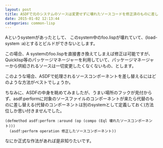 ```yaml
---
layout: post
title: ASDFで元のシステムのソースは変更せずに壊れたソースコードを修正済のものに差し替えたい
date: 2015-01-02 12:13:44
categories: common-lisp
---
```

<!-- {% raw %} -->
<p>Aというsystemがあったとして、
このsystem中のfoo.lispが壊れていて、(load-system :a)とするとビルドができないとします。</p>

<p>この場合、A systemのfoo.lispを直接書き換えてしまえば修正は可能ですが、
Quicklisp等のパッケージマネージャーを利用していて、パッケージマネージャーから供給されるソースは一切変更したくなくないもの、とします。</p>

<p>このような場合、ASDFで処理されるソースコンポーネントを差し替えるにはどのような方法がベストでしょうか。</p>

<p>ちなみに、ASDFの中身を眺めてみましたが、うまい場所のフックが見付からず、asdf:performに対象のソースファイルのコンポーネントが来たら代替のものに差し替える(代替のコンポーネントは別のsystemとして定義しておく)方法位しか思い付きませんでした。</p>

<pre><code>(defmethod asdf:perform :around (op (compo (Eql 壊れたソースコンポーネント)))
  (asdf:perform operation 修正したソースコンポーネント))
</code></pre>

<p>なにか正式な作法があれば是非知りたいです。</p>
<!-- {% endraw %} -->
